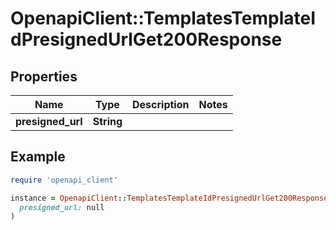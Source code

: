 # OpenapiClient::TemplatesTemplateIdPresignedUrlGet200Response

## Properties

| Name | Type | Description | Notes |
| ---- | ---- | ----------- | ----- |
| **presigned_url** | **String** |  |  |

## Example

```ruby
require 'openapi_client'

instance = OpenapiClient::TemplatesTemplateIdPresignedUrlGet200Response.new(
  presigned_url: null
)
```

